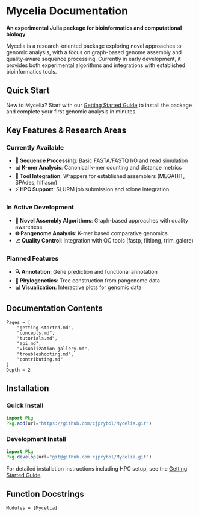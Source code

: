 # Mycelia Documentation

**An experimental Julia package for bioinformatics and computational biology**

Mycelia is a research-oriented package exploring novel approaches to genomic analysis, with a focus on graph-based genome assembly and quality-aware sequence processing. Currently in early development, it provides both experimental algorithms and integrations with established bioinformatics tools.

## Quick Start

New to Mycelia? Start with our [Getting Started Guide](getting-started.md) to install the package and complete your first genomic analysis in minutes.

## Key Features & Research Areas

### Currently Available
- **🧬 Sequence Processing**: Basic FASTA/FASTQ I/O and read simulation
- **📊 K-mer Analysis**: Canonical k-mer counting and distance metrics
- **🔧 Tool Integration**: Wrappers for established assemblers (MEGAHIT, SPAdes, hifiasm)
- **⚡ HPC Support**: SLURM job submission and rclone integration

### In Active Development  
- **🧪 Novel Assembly Algorithms**: Graph-based approaches with quality awareness
- **🌐 Pangenome Analysis**: K-mer based comparative genomics
- **📈 Quality Control**: Integration with QC tools (fastp, filtlong, trim_galore)

### Planned Features
- **🔍 Annotation**: Gene prediction and functional annotation
- **🌳 Phylogenetics**: Tree construction from pangenome data
- **📊 Visualization**: Interactive plots for genomic data

## Documentation Contents

```@contents
Pages = [
    "getting-started.md",
    "concepts.md",
    "tutorials.md", 
    "api.md",
    "visualization-gallery.md",
    "troubleshooting.md",
    "contributing.md"
]
Depth = 2
```

## Installation

### Quick Install
```julia
import Pkg
Pkg.add(url="https://github.com/cjprybol/Mycelia.git")
```

### Development Install
```julia
import Pkg
Pkg.develop(url="git@github.com:cjprybol/Mycelia.git")
```

For detailed installation instructions including HPC setup, see the [Getting Started Guide](getting-started.md).

## Function Docstrings

```@autodocs
Modules = [Mycelia]
```
